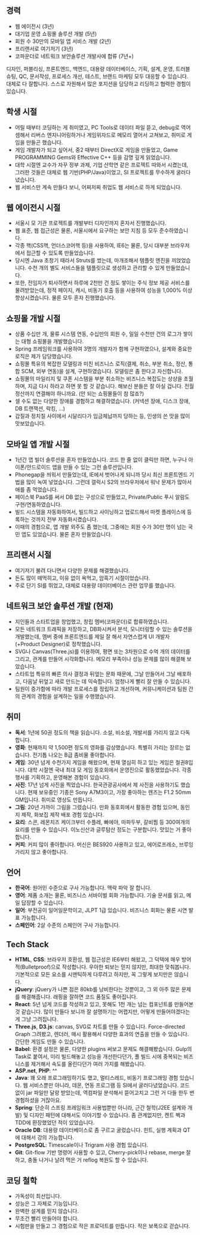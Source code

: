 ## 경력

- 웹 에이전시 (3년)
- 대기업 운영 쇼핑몰 솔루션 개발 (5년)
- 회원 수 30만의 모바일 앱 서비스 개발 (2년)
- 프리랜서로 여기저기 (3년)
- 코파운더로 네트워크 보안솔루션 개발사에 합류 (7년+)

디자인, 퍼블리싱, 프론트엔드, 백엔드, 대용량 데이터베이스, 기획, 설계, 운영, 트러블슈팅, QC, 문서작성, 프로세스 개선, 테스트, 브랜드 마케팅 모두 대응할 수 있습니다. 대체로 다 잘합니다. 스스로 자원해서 많은 포지션을 담당하고 리딩하고 협력한 경험이 있습니다.

## 학생 시절

- 어릴 때부터 코딩하는 게 취미였고, PC Tools로 데이터 파일 뜯고, debug로 역어셈해서 리버스 엔지니어링하거나 게임위자드로 메모리 열어서 고쳐보고, 취미로 게임을 만들곤 했습니다.
- 게임 개발자가 되고 싶어서, 중2 때부터 DirectX로 게임을 만들었고, Game PROGRAMMING Gems와 Effective C++ 등을 감명 깊게 읽었습니다.
- 대학 시절엔 교수가 자꾸 정부 과제, 기업 산학연 같은 프로젝트 따와서 시켰는데, 그러한 것들은 대체로 웹 기반(PHP/Java)이었고, SI 프로젝트를 무수하게 굴러다녔습니다.
- 웹 서비스만 계속 만들다 보니, 어찌저찌 취업도 웹 서비스로 하게 되었습니다.

## 웹 에이전시 시절

- 서울시 모 기관 프로젝트를 개발부터 디자인까지 혼자서 진행했습니다.
- 웹 표준, 웹 접근성은 물론, 서울시에서 요구하는 보안 지침 등 모두 준수하였습니다.
- 각종 핵(CSS핵, 언더스코어핵 등)을 사용하여, IE6는 물론, 당시 대부분 브라우저에서 접근할 수 있도록 만들었습니다.
- 당시엔 Java 초창기 때라서 Struts를 썼는데, 마개조해서 템플릿 엔진을 끼얹었습니다. 수천 개의 별도 서비스들을 템플릿으로 생성하고 관리할 수 있게 만들었습니다.
- 또한, 전임자가 퇴사하면서 하루에 2천만 건 정도 쌓이는 주식 정보 제공 서비스를 물려받았는데, 정적 페이지, 캐시, 비동기 호출 등을 사용하여 성능을 1,000% 이상 향상시켰습니다. 물론 모두 혼자 진행했습니다.

## 쇼핑몰 개발 시절

- 상품 수십만 개, 물류 시스템 연동, 수십만의 회원 수, 일일 수천만 건의 로그가 쌓이는 대형 쇼핑몰을 개발했습니다.
- Spring 프레임워크를 사용하여 3명의 개발자가 함께 구현하였으나, 설계와 중요한 로직은 제가 담당했습니다.
- 쇼핑몰 특유의 복잡한 모델링과 미친 비즈니스 로직(결제, 취소, 부분 취소, 정산, 통합 SCM, 외부 연동)을 설계, 구현하였습니다. 모델링은 좀 한다고 자신합니다.
- 쇼핑몰의 마일리지 및 쿠폰 시스템을 부분 취소하는 비즈니스 복잡도는 상상을 초월하며, 지금 다시 하라고 하면 못 할 것 같습니다. 해보신 분들은 잘 아실 겁니다. 전월 정산까지 연결해야 하니까요. (안 되는 쇼핑몰들이 참 많죠?)
- 셀 수도 없는 다양한 장애를 경험하고 해결하였습니다. (커넥션 장애, 디스크 장애, DB 트랜잭션, 락킹, ...)
- 갑질과 정치질 사이에서 시달리다가 임금체납까지 당하는 등, 인생의 쓴 맛을 많이 맛보았습니다.

## 모바일 앱 개발 시절

- 1년간 앱 빌더 솔루션을 혼자 만들었습니다. 코드 한 줄 없이 클릭만 하면, 누구나 아이폰/안드로이드 앱을 만들 수 있는 그런 솔루션입니다.
- Phonegap을 씌워서 만들었는데, IE에서 벗어나게 되니까 당시 최신 프론트엔드 기법을 많이 녹여 넣었습니다. 그런데 갤럭시 S2의 브라우저에서 워낙 문제가 많아서 애를 좀 먹었습니다.
- 페이스북 PaaS를 써서 DB 없는 구성으로 만들었고, Private/Public 푸시 알람도 구현/연동하였습니다.
- 빌드 시스템을 자동화하여서, 빌드하고 사이닝하고 업로드해서 마켓 플레이스에 등록하는 것까지 전부 자동화시켰습니다.
- 이때의 경험으로, 앱 개발 외주도 좀 했는데, 그중에는 회원 수가 30만 명이 넘는 국민 앱도 있었습니다. 물론 혼자 만들었습니다.

## 프리랜서 시절

- 여기저기 불려 다니면서 다양한 문제를 해결했습니다.
- 돈도 많이 떼먹히고, 이유 없이 욕먹고, 암흑기 시절이었습니다.
- 주로 단기 SI를 뛰었고, 대체로 대용량 데이터베이스 관련 업무를 했습니다.

## 네트워크 보안 솔루션 개발 (현재)

- 지인들과 스타트업을 창업했고, 창립 멤버(코파운더)로 합류하였습니다.
- 모든 네트워크 트래픽을 저장하고, DB화시켜서 분석, 모니터링할 수 있는 솔루션을 개발했는데, 멤버 중에 프론트엔드를 제일 잘 해서 자연스럽게 UI 개발자(+Product Designer)로 정착했습니다.
- SVG나 Canvas(Three.js)를 이용하여, 평면 또는 3차원으로 수억 개의 데이터를 그리고, 관계를 만들어 시각화합니다. 메모리 부족이나 성능 문제를 많이 해결해 보았습니다.
- 스타트업 특유의 빠른 의사 결정과 뒤엎는 문화 때문에, 그날 만들어서 그날 배포하고, 다음날 뒤엎고 새로 만드는 데 익숙합니다. 엄청나게 빨리 잘 만들 수 있습니다.
- 팀원이 증가함에 따라 개발 프로세스를 정립하고 개선하며, 커뮤니케이션과 팀원 간의 관계의 경험을 설계하는 일을 수행했습니다.

## 취미

- **독서**: 1년에 50권 정도의 책을 읽습니다. 소설, 비소설, 개발서를 가리지 않고 다독합니다.
- **영화**: 현재까지 약 1,500편 정도의 영화를 감상했습니다. 특별히 가리는 장르는 없습니다. 전기톱 나오는 B급 좀비물 좋아합니다.
- **게임**: 30년 넘게 수천가지 게임을 해왔으며, 현재 열심히 하고 있는 게임은 철권8입니다. 대학 시절엔 국내 최대 모 게임 동호회에서 운영진으로 활동했었습니다. 각종 행사를 기획하고, 운영해본 경험이 있습니다.
- **사진**: 17년 넘게 사진을 찍었습니다. 한국관광공사에서 제 사진을 사용하기도 했습니다. 현재 보유중인 기종은 Sony A7M3이고, 가장 좋아하는 렌즈는 F1.2 50mm GM입니다. 취미로 영상도 만듭니다.
- **그림**: 20년 가까이 그림을 그렸습니다. 만화 동호회에서 활동한 경험 있으며, 동인지 제작, 화보집 제작 배포 경험 있습니다.
- **요리**: 스콘, 레몬치즈 케이크부터 수플레, 빠에야, 마파두부, 갈비찜 등 300여개의 요리를 만들 수 있습니다. 이노신산과 글루탐산 정도는 구분합니다. 맛있는 거 좋아합니다.
- **커피**: 커피 많이 좋아합니다. 머신은 BES920 사용하고 있고, 에어로프레소, 브루잉 가리지 않고 좋아합니다.

## 언어

- **한국어**: 원어민 수준으로 구사 가능합니다. 맥락 파악 잘 합니다.
- **영어**: 제품 소개는 물론, 비즈니스 서바이벌 회화 가능합니다. 기술 문서를 읽고, 메일 답장할 수 있습니다.
- **일어**: 부전공이 일어일문학이고, JLPT 1급 있습니다. 비즈니스 회화는 물론 시연 발표 가능합니다.
- **스페인어**: 2살 수준의 스페인어 구사 가능합니다.

## Tech Stack

- **HTML**, **CSS**: 브라우저 호환성, 웹 접근성은 IE6부터 해왔고, 그 덕택에 매우 방어적(Bulletproof)으로 작성합니다. 우아한 퇴보는 믿지 않지만, 최대한 맞춰봅니다. 기본적으로 모든 요소를 시맨틱하게 다루려고 하지만, 꼭 그렇게 보지만은 않습니다.
- **jQuery**: jQuery가 나쁜 점은 80kb를 낭비한다는 것뿐이고, 그 외 아주 많은 문제를 해결해줍니다. 래핑을 잘하면 코드 품질도 좋아집니다.
- **React**: 5년 넘게 코드를 작성하고 있고, 못해도 1천 개는 넘는 컴포넌트를 만들어본 것 같습니다. 많이 만들다 보니까 잘 설명하기는 어렵지만, 어떻게 만들어야겠다는 게 그냥 그려집니다.
- **Three.js**, **D3.js**: canvas, SVG로 차트를 만들 수 있습니다. Force-directed Graph 그려봤고, 렌더러, 매시 활용해서 다양한 효과의 연출을 만들 수 있습니다. 간단한 게임도 만들 수 있습니다.
- **Babel**: 환경 설정은 물론, 다양한 plugins 써보고 문제도 해결해봤습니다. Gulp의 Task로 붙여서, 미리 빌드해놓고 성능을 개선한다던가, 풀 빌드 시에 중복되는 비즈니스를 제거해서 속도를 올린다던가 여러 가지를 해봤습니다.
- **ASP.net**, **PHP**: ^^
- **Java**: 꽤 오래 프로그래밍하기도 했고, 멀티스레드, 비동기 프로그래밍 경험 있습니다. 웹 서비스뿐만 아니라, 데몬, 연동 프로그램 등 SI에서 굴러다녔었습니다. 코드 없이 jar 파일만 달랑 받았는데, 역컴파일 분석해서 뜯어고치고 그런 거 다들 한두 번 경험하셨을 거잖아요.
- **Spring**: 단순히 스프링 프레임워크 사용법뿐만 아니라, 근간 철학(J2EE 설계와 개발) 및 디자인 패턴에 대해서도 이야기할 수 있습니다. 좀 관계없지만, 켄트 벡과 TDD에 환장했었던 적이 있었습니다.
- **Oracle DB**: 대용량 데이터베이스로 좀 구르고 굴렀습니다. 힌트, 실행 계획과 QT에 대해서 강의 가능합니다.
- **PostgreSQL**: Timescale이나 Trigram 사용 경험 있습니다.
- **Git**: Git-flow 기반 명령어 사용할 수 있고, Cherry-pick이나 rebase, merge 잘하고, 충돌 나거나 날려 먹은 거 reflog 복원도 할 수 있습니다.

## 코딩 철학

- 가독성이 최선입니다.
- 성능은 그 자체로 기능입니다.
- 완벽한 설계를 믿지 않습니다.
- 무조건 빨리 만들어야 합니다.
- 시험판을 만들고 그 경험으로 작은 프로덕트를 만듭니다. 작은 보폭으로 걷습니다.
